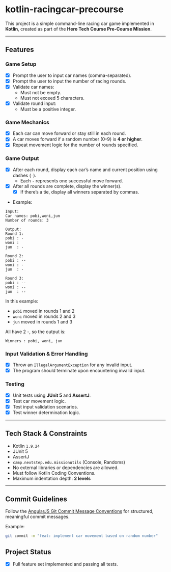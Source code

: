 # kotlin-racingcar-precourse

This project is a simple command-line racing car game implemented in **Kotlin**, created as part of the **Hero Tech Course Pre-Course Mission**.

---

## Features

### Game Setup
- [x] Prompt the user to input car names (comma-separated).
- [x] Prompt the user to input the number of racing rounds.
- [x] Validate car names:
    - Must not be empty.
    - Must not exceed 5 characters.
- [x] Validate round input:
    - Must be a positive integer.

### Game Mechanics
- [x] Each car can move forward or stay still in each round.
- [x] A car moves forward if a random number (0–9) is **4 or higher**.
- [x] Repeat movement logic for the number of rounds specified.

### Game Output
- [x] After each round, display each car’s name and current position using dashes (`-`).
  - Each `-` represents one successful move forward.
- [x] After all rounds are complete, display the winner(s).
    - [x] If there’s a tie, display all winners separated by commas.
- Example:
```
Input:
Car names: pobi,woni,jun
Number of rounds: 3

Output:
Round 1:
pobi : -
woni : 
jun  : -

Round 2:
pobi : --
woni : -
jun  : -

Round 3:
pobi : --
woni : --
jun  : --
```
In this example:
- `pobi` moved in rounds 1 and 2
- `woni` moved in rounds 2 and 3
- `jun` moved in rounds 1 and 3

All have 2 -, so the output is:
```
Winners : pobi, woni, jun
```

### Input Validation & Error Handling
- [x] Throw an `IllegalArgumentException` for any invalid input.
- [x] The program should terminate upon encountering invalid input.

### Testing
- [x] Unit tests using **JUnit 5** and **AssertJ**.
- [x] Test car movement logic.
- [x] Test input validation scenarios.
- [x] Test winner determination logic.

---

## Tech Stack & Constraints

- Kotlin `1.9.24`
- JUnit 5
- AssertJ
- `camp.nextstep.edu.missionutils` (Console, Randoms)
- No external libraries or dependencies are allowed.
- Must follow Kotlin Coding Conventions.
- Maximum indentation depth: **2 levels**

---

## Commit Guidelines

Follow the [AngularJS Git Commit Message Conventions](https://gist.github.com/stephenparish/9941e89d80e2bc58a153) for structured, meaningful commit messages.

Example:
```bash
git commit -m "feat: implement car movement based on random number"
```

## Project Status
- [x] Full feature set implemented and passing all tests.